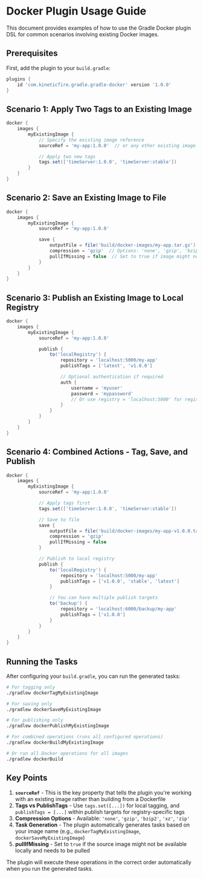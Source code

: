 # Docker Plugin Usage Guide

This document provides examples of how to use the Gradle Docker plugin DSL for common scenarios involving existing Docker images.

## Prerequisites

First, add the plugin to your `build.gradle`:

```gradle
plugins {
    id 'com.kineticfire.gradle.gradle-docker' version '1.0.0'
}
```

## Scenario 1: Apply Two Tags to an Existing Image

```gradle
docker {
    images {
        myExistingImage {
            // Specify the existing image reference
            sourceRef = 'my-app:1.0.0'  // or any other existing image reference

            // Apply two new tags
            tags.set(['timeServer:1.0.0', 'timeServer:stable'])
        }
    }
}
```

## Scenario 2: Save an Existing Image to File

```gradle
docker {
    images {
        myExistingImage {
            sourceRef = 'my-app:1.0.0'

            save {
                outputFile = file('build/docker-images/my-app.tar.gz')
                compression = 'gzip'  // Options: 'none', 'gzip', 'bzip2', 'xz', 'zip'
                pullIfMissing = false  // Set to true if image might not be local
            }
        }
    }
}
```

## Scenario 3: Publish an Existing Image to Local Registry

```gradle
docker {
    images {
        myExistingImage {
            sourceRef = 'my-app:1.0.0'

            publish {
                to('localRegistry') {
                    repository = 'localhost:5000/my-app'
                    publishTags = ['latest', 'v1.0.0']

                    // Optional authentication if required
                    auth {
                        username = 'myuser'
                        password = 'mypassword'
                        // Or use registry = 'localhost:5000' for registry-specific auth
                    }
                }
            }
        }
    }
}
```

## Scenario 4: Combined Actions - Tag, Save, and Publish

```gradle
docker {
    images {
        myExistingImage {
            sourceRef = 'my-app:1.0.0'

            // Apply tags first
            tags.set(['timeServer:1.0.0', 'timeServer:stable'])

            // Save to file
            save {
                outputFile = file('build/docker-images/my-app-v1.0.0.tar.gz')
                compression = 'gzip'
                pullIfMissing = false
            }

            // Publish to local registry
            publish {
                to('localRegistry') {
                    repository = 'localhost:5000/my-app'
                    publishTags = ['v1.0.0', 'stable', 'latest']
                }

                // You can have multiple publish targets
                to('backup') {
                    repository = 'localhost:6000/backup/my-app'
                    publishTags = ['v1.0.0']
                }
            }
        }
    }
}
```

## Running the Tasks

After configuring your `build.gradle`, you can run the generated tasks:

```bash
# For tagging only
./gradlew dockerTagMyExistingImage

# For saving only
./gradlew dockerSaveMyExistingImage

# For publishing only
./gradlew dockerPublishMyExistingImage

# For combined operations (runs all configured operations)
./gradlew dockerBuildMyExistingImage

# Or run all Docker operations for all images
./gradlew dockerBuild
```

## Key Points

1. **`sourceRef`** - This is the key property that tells the plugin you're working with an existing image rather than
   building from a Dockerfile
2. **Tags vs PublishTags** - Use `tags.set([...])` for local tagging, and `publishTags = [...]` within publish targets
   for registry-specific tags
3. **Compression Options** - Available: `'none'`, `'gzip'`, `'bzip2'`, `'xz'`, `'zip'`
4. **Task Generation** - The plugin automatically generates tasks based on your image name (e.g.,
   `dockerTagMyExistingImage`, `dockerSaveMyExistingImage`)
5. **pullIfMissing** - Set to `true` if the source image might not be available locally and needs to be pulled

The plugin will execute these operations in the correct order automatically when you run the generated tasks.